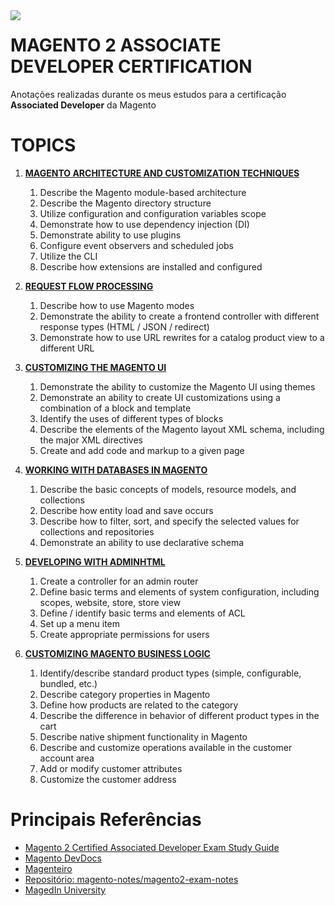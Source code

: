 <img align="left" src="https://u.magento.com/media/catalog/product/cache/17/small_image/92x165/9df78eab33525d08d6e5fb8d27136e95/a/s/assoc_dev-l.png">

# MAGENTO 2 ASSOCIATE DEVELOPER CERTIFICATION
Anotações realizadas durante os meus estudos para a certificação **Associated Developer** da Magento


# TOPICS

1. [**MAGENTO ARCHITECTURE AND CUSTOMIZATION TECHNIQUES**](01-Magento-Architecture-and-Customization-Techniques.md)
   1. Describe the Magento module-based architecture 
   2. Describe the Magento directory structure 
   3. Utilize configuration and configuration variables scope 
   4. Demonstrate how to use dependency injection (DI) 
   5. Demonstrate ability to use plugins 
   6. Configure event observers and scheduled jobs 
   7. Utilize the CLI 
   8. Describe how extensions are installed and configured 

2. [**REQUEST FLOW PROCESSING**](02-Request-Flow-Processing.md)
    1. Describe how to use Magento modes 
    2. Demonstrate the ability to create a frontend controller with different response types (HTML / JSON / redirect) 
    3. Demonstrate how to use URL rewrites for a catalog product view to a different URL 

3. [**CUSTOMIZING THE MAGENTO UI**](03-Customizing-the-Magento-UI.md)
    1. Demonstrate the ability to customize the Magento UI using themes
    2. Demonstrate an ability to create UI customizations using a combination of a block and template 
    3. Identify the uses of different types of blocks 
    4. Describe the elements of the Magento layout XML schema, including the major XML directives 
    5. Create and add code and markup to a given page 

4. [**WORKING WITH DATABASES IN MAGENTO**](04-Working-with-Databases-in-Magento.md)
    1. Describe the basic concepts of models, resource models, and collections 
    2. Describe how entity load and save occurs 
    3. Describe how to filter, sort, and specify the selected values for collections and repositories 
    4. Demonstrate an ability to use declarative schema 
 
5. [**DEVELOPING WITH ADMINHTML**](05-Developing-with-Adminhtml.md)
    1. Create a controller for an admin router 
    2. Define basic terms and elements of system configuration, including scopes, website, store, store view
    3. Define / identify basic terms and elements of ACL 
    4. Set up a menu item
    5. Create appropriate permissions for users 

6. [**CUSTOMIZING MAGENTO BUSINESS LOGIC**](06-Customizing-Magento-Business-Logic.md)
    1. Identify/describe standard product types (simple, configurable, bundled, etc.) 
    2. Describe category properties in Magento 
    3. Define how products are related to the category 
    4. Describe the difference in behavior of different product types in the cart 
    5. Describe native shipment functionality in Magento 
    6. Describe and customize operations available in the customer account area 
    7. Add or modify customer attributes
    8. Customize the customer address


# Principais Referências
- [Magento 2 Certified Associated Developer Exam Study Guide](https://u.magento.com/magento-2-certified-associate-developer-exam#.XdF7K1dKjIU)
- [Magento DevDocs](https://devdocs.magento.com/)
- [Magenteiro](https://www.magenteiro.com/)
- [Repositório: magento-notes/magento2-exam-notes](https://github.com/magento-notes/magento2-exam-notes)
- [MagedIn University](https://university.magedin.com/curso/iniciando-o-desenvolvimento-em-magento-2)

